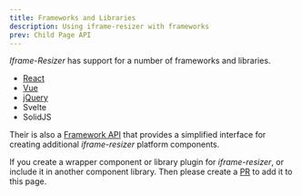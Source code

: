 ```yaml
---
title: Frameworks and Libraries
description: Using iframe-resizer with frameworks
prev: Child Page API
---
```


_Iframe-Resizer_ has support for a number of frameworks and libraries.

- [React](../react)
- [Vue](../vue3)
- [jQuery](../jquery)
- Svelte
- SolidJS
<!-- - Angular -->

Their is also a [Framework API](../api) that provides a simplified interface for creating additional _iframe-resizer_ platform components.

If you create a wrapper component or library plugin for _iframe-resizer_, or include it in another component library. Then please create a [PR](https://github.com/iframe-resizer/docs/pulls) to add it to this page.
